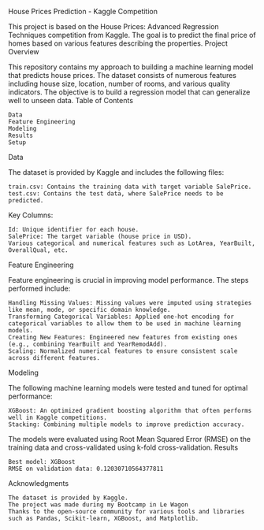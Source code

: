 House Prices Prediction - Kaggle Competition

This project is based on the House Prices: Advanced Regression Techniques competition from Kaggle. The goal is to predict the final price of homes based on various features describing the properties.
Project Overview

This repository contains my approach to building a machine learning model that predicts house prices. The dataset consists of numerous features including house size, location, number of rooms, and various quality indicators. The objective is to build a regression model that can generalize well to unseen data.
Table of Contents

    Data
    Feature Engineering
    Modeling
    Results
    Setup

Data

The dataset is provided by Kaggle and includes the following files:

    train.csv: Contains the training data with target variable SalePrice.
    test.csv: Contains the test data, where SalePrice needs to be predicted.
    
Key Columns:

    Id: Unique identifier for each house.
    SalePrice: The target variable (house price in USD).
    Various categorical and numerical features such as LotArea, YearBuilt, OverallQual, etc.

Feature Engineering

Feature engineering is crucial in improving model performance. The steps performed include:

    Handling Missing Values: Missing values were imputed using strategies like mean, mode, or specific domain knowledge.
    Transforming Categorical Variables: Applied one-hot encoding for categorical variables to allow them to be used in machine learning models.
    Creating New Features: Engineered new features from existing ones (e.g., combining YearBuilt and YearRemodAdd).
    Scaling: Normalized numerical features to ensure consistent scale across different features.

Modeling

The following machine learning models were tested and tuned for optimal performance:

    XGBoost: An optimized gradient boosting algorithm that often performs well in Kaggle competitions.
    Stacking: Combining multiple models to improve prediction accuracy.

The models were evaluated using Root Mean Squared Error (RMSE) on the training data and cross-validated using k-fold cross-validation.
Results

    Best model: XGBoost
    RMSE on validation data: 0.12030710564377811


Acknowledgments

    The dataset is provided by Kaggle.
    The project was made during my Bootcamp in Le Wagon
    Thanks to the open-source community for various tools and libraries such as Pandas, Scikit-learn, XGBoost, and Matplotlib.
